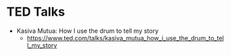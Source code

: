 # TED Talks
* Kasiva Mutua: How I use the drum to tell my story
  * https://www.ted.com/talks/kasiva_mutua_how_i_use_the_drum_to_tell_my_story

